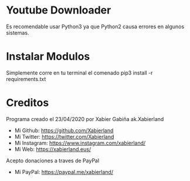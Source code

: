 # Youtube Downloader
Es recomendable usar Python3 ya que Python2 causa errores en algunos sistemas.

# Instalar Modulos
Simplemente corre en tu terminal el comenado pip3 install -r requirements.txt

# Creditos
Programa creado el 23/04/2020 por Xabier Gabiña ak.Xabierland

- Mi Github: https://github.com/Xabierland
- Mi Twitter: https://twitter.com/Xabierland
- Mi Instagram: https://www.instagram.com/xabierland/
- Mi Web: https://xabierland.eus/

Acepto donaciones a traves de PayPal
- Mi PayPal: https://paypal.me/xabierland/
